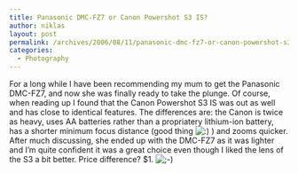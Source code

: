 ```yaml
---
title: Panasonic DMC-FZ7 or Canon Powershot S3 IS?
author: niklas
layout: post
permalink: /archives/2006/08/11/panasonic-dmc-fz7-or-canon-powershot-s3-is/
categories:
  - Photography
---
```

For a long while I have been recommending my mum to get the Panasonic DMC-FZ7, and now she was finally ready to take the plunge. Of course, when reading up I found that the Canon Powershot S3 IS was out as well and has close to identical features. The differences are: the Canon is twice as heavy, uses AA batteries rather than a propriatery lithium-ion battery, has a shorter minimum focus distance (good thing <img src='http://blog.saers.com/wp-includes/images/smilies/icon_smile.gif' alt=':)' class='wp-smiley' /> ) and zooms quicker. After much discussing, she ended up with the DMC-FZ7 as it was lighter and I&#8217;m quite confident it was a great choice even though I liked the lens of the S3 a bit better. Price difference? $1. <img src='http://blog.saers.com/wp-includes/images/smilies/icon_wink.gif' alt=';-)' class='wp-smiley' />